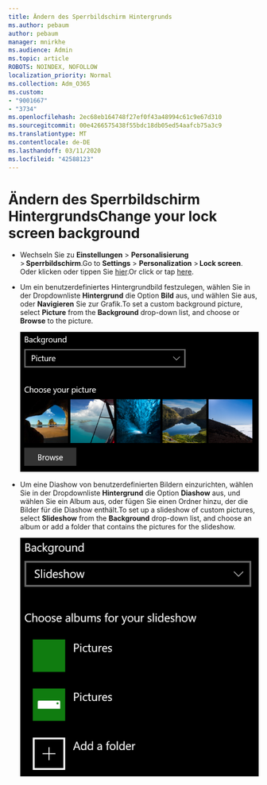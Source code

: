 ```yaml
---
title: Ändern des Sperrbildschirm Hintergrunds
ms.author: pebaum
author: pebaum
manager: mnirkhe
ms.audience: Admin
ms.topic: article
ROBOTS: NOINDEX, NOFOLLOW
localization_priority: Normal
ms.collection: Adm_O365
ms.custom:
- "9001667"
- "3734"
ms.openlocfilehash: 2ec68eb164748f27ef0f43a48994c61c9e67d310
ms.sourcegitcommit: 00e4266575438f55bdc18db05ed54aafcb75a3c9
ms.translationtype: MT
ms.contentlocale: de-DE
ms.lasthandoff: 03/11/2020
ms.locfileid: "42588123"
---
```

# <a name="change-your-lock-screen-background"></a><span data-ttu-id="4bdf9-102">Ändern des Sperrbildschirm Hintergrunds</span><span class="sxs-lookup"><span data-stu-id="4bdf9-102">Change your lock screen background</span></span>

- <span data-ttu-id="4bdf9-103">Wechseln Sie zu **Einstellungen** > **Personalisierung** > **Sperrbildschirm**.</span><span class="sxs-lookup"><span data-stu-id="4bdf9-103">Go to **Settings** > **Personalization** > **Lock screen**.</span></span> <span data-ttu-id="4bdf9-104">Oder klicken oder tippen Sie [hier](ms-settings:lockscreen?activationSource=GetHelp).</span><span class="sxs-lookup"><span data-stu-id="4bdf9-104">Or click or tap [here](ms-settings:lockscreen?activationSource=GetHelp).</span></span>

- <span data-ttu-id="4bdf9-105">Um ein benutzerdefiniertes Hintergrundbild festzulegen, wählen Sie in der Dropdownliste **Hintergrund** die Option **Bild** aus, und wählen Sie aus, oder **Navigieren** Sie zur Grafik.</span><span class="sxs-lookup"><span data-stu-id="4bdf9-105">To set a custom background picture, select **Picture** from the **Background** drop-down list, and choose or **Browse** to the picture.</span></span>

  ![Legen Sie ein benutzerdefiniertes Hintergrundbild fest.](media/set-custom-background-pic.png)

- <span data-ttu-id="4bdf9-107">Um eine Diashow von benutzerdefinierten Bildern einzurichten, wählen Sie in der Dropdownliste **Hintergrund** die Option **Diashow** aus, und wählen Sie ein Album aus, oder fügen Sie einen Ordner hinzu, der die Bilder für die Diashow enthält.</span><span class="sxs-lookup"><span data-stu-id="4bdf9-107">To set up a slideshow of custom pictures, select **Slideshow** from the **Background** drop-down list, and choose an album or add a folder that contains the pictures for the slideshow.</span></span>

  ![Einrichten einer Diashow von benutzerdefinierten Bildern.](media/set-up-slideshow-background.png)
